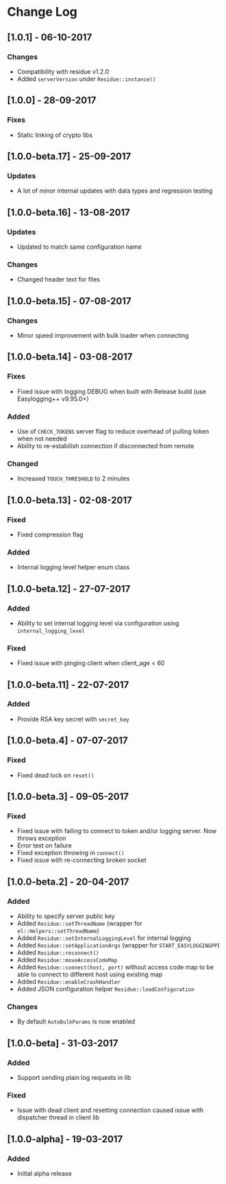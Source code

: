 # Change Log

## [1.0.1] - 06-10-2017
### Changes
- Compatibility with residue v1.2.0
- Added `serverVersion` under `Residue::instance()`

## [1.0.0] - 28-09-2017
### Fixes
- Static linking of crypto libs

## [1.0.0-beta.17] - 25-09-2017
### Updates
- A lot of minor internal updates with data types and regression testing

## [1.0.0-beta.16] - 13-08-2017
### Updates
- Updated to match same configuration name

### Changes
- Changed header text for files

## [1.0.0-beta.15] - 07-08-2017
### Changes
- Minor speed improvement with bulk loader when connecting

## [1.0.0-beta.14] - 03-08-2017
### Fixes
- Fixed issue with logging DEBUG when built with Release build (use Easylogging++ v9.95.0+)

### Added
- Use of `CHECK_TOKENS` server flag to reduce overhead of pulling token when not needed
- Ability to re-estabilish connection if disconnected from remote

### Changed
- Increased `TOUCH_THRESHOLD` to 2 minutes

## [1.0.0-beta.13] - 02-08-2017
### Fixed
- Fixed compression flag

### Added
- Internal logging level helper enum class

## [1.0.0-beta.12] - 27-07-2017
### Added
- Ability to set internal logging level via configuration using `internal_logging_level`

### Fixed
- Fixed issue with pinging client when client_age < 60

## [1.0.0-beta.11] - 22-07-2017
### Added
- Provide RSA key secret with `secret_key`

## [1.0.0-beta.4] - 07-07-2017
### Fixed
- Fixed dead lock on `reset()`

## [1.0.0-beta.3] - 09-05-2017
### Fixed
- Fixed issue with failing to connect to token and/or logging server. Now throws exception
- Error text on failure
- Fixed exception throwing in `connect()`
- Fixed issue with re-connecting broken socket

## [1.0.0-beta.2] - 20-04-2017
### Added
- Ability to specify server public key
- Added `Residue::setThreadName` (wrapper for `el::Helpers::setThreadName`)
- Added `Residue::setInternalLoggingLevel` for internal logging
- Added `Residue::setApplicationArgs` (wrapper for `START_EASYLOGGINGPP`)
- Added `Residue::reconnect()`
- Added `Residue::moveAccessCodeMap`
- Added `Residue::connect(host, port)` without access code map to be able to connect to different host using existing map
- Added `Residue::enableCrashHandler`
- Added JSON configuration helper `Residue::loadConfiguration`

### Changes
- By default `AutoBulkParams` is now enabled

## [1.0.0-beta] - 31-03-2017
### Added
- Support sending plain log requests in lib

### Fixed
- Issue with dead client and resetting connection caused issue with dispatcher thread in client lib

## [1.0.0-alpha] - 19-03-2017
### Added
- Initial alpha release
